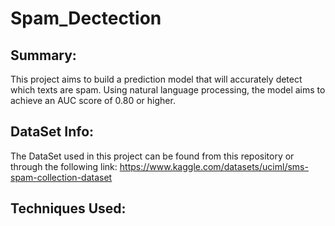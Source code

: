 # Spam_Dectection

## Summary:
This project aims to build a prediction model that will accurately detect which texts are spam. Using natural language processing, the model aims to achieve an AUC score of 0.80 or higher. 

## DataSet Info:
The DataSet used in this project can be found from this repository or through the following link: https://www.kaggle.com/datasets/uciml/sms-spam-collection-dataset
## Techniques Used:

## 

